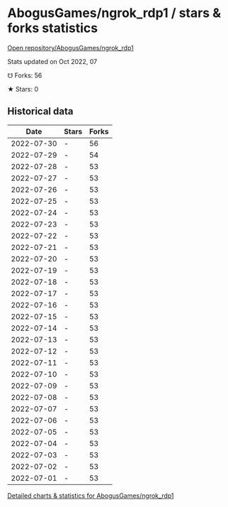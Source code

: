# AbogusGames/ngrok_rdp1 / stars & forks statistics

[Open repository/AbogusGames/ngrok_rdp1](https://github.com/AbogusGames/ngrok_rdp1)

Stats updated on Oct 2022, 07

☋ Forks: 56

★ Stars: 0

## Historical data
| Date | Stars | Forks |
|------|-------|-------|
| 2022-07-30 | - | 56 | 
| 2022-07-29 | - | 54 | 
| 2022-07-28 | - | 53 | 
| 2022-07-27 | - | 53 | 
| 2022-07-26 | - | 53 | 
| 2022-07-25 | - | 53 | 
| 2022-07-24 | - | 53 | 
| 2022-07-23 | - | 53 | 
| 2022-07-22 | - | 53 | 
| 2022-07-21 | - | 53 | 
| 2022-07-20 | - | 53 | 
| 2022-07-19 | - | 53 | 
| 2022-07-18 | - | 53 | 
| 2022-07-17 | - | 53 | 
| 2022-07-16 | - | 53 | 
| 2022-07-15 | - | 53 | 
| 2022-07-14 | - | 53 | 
| 2022-07-13 | - | 53 | 
| 2022-07-12 | - | 53 | 
| 2022-07-11 | - | 53 | 
| 2022-07-10 | - | 53 | 
| 2022-07-09 | - | 53 | 
| 2022-07-08 | - | 53 | 
| 2022-07-07 | - | 53 | 
| 2022-07-06 | - | 53 | 
| 2022-07-05 | - | 53 | 
| 2022-07-04 | - | 53 | 
| 2022-07-03 | - | 53 | 
| 2022-07-02 | - | 53 | 
| 2022-07-01 | - | 53 | 


[Detailed charts & statistics for AbogusGames/ngrok_rdp1](https://reviewgithub.com/rep/AbogusGames/ngrok_rdp1)
